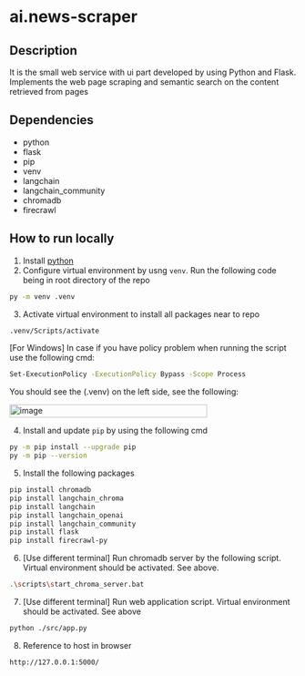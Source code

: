 # ai.news-scraper

## Description
It is the small web service with ui part developed by using Python and Flask. Implements the web page scraping and semantic search on the content retrieved from pages

## Dependencies
- python
- flask
- pip
- venv
- langchain
- langchain_community
- chromadb
- firecrawl

## How to run locally
1. Install [python](https://www.python.org/downloads/)
2. Configure virtual environment by usng `venv`. Run the following code being in root directory of the repo
```bash
py -m venv .venv
```
3. Activate virtual environment to install all packages near to repo
```bash
.venv/Scripts/activate
```
[For Windows] In case if you have policy problem when running the script use the following cmd:
```bash
Set-ExecutionPolicy -ExecutionPolicy Bypass -Scope Process
```
You should see the (.venv) on the left side, see the following:

<img width="347" height="23" alt="image" src="https://github.com/user-attachments/assets/886ea093-d72c-4dd2-baaf-abfc19d60259" />

4. Install and update `pip` by using the following cmd
```bash
py -m pip install --upgrade pip
py -m pip --version
```

5. Install the following packages
```bash
pip install chromadb
pip install langchain_chroma
pip install langchain
pip install langchain_openai
pip install langchain_community
pip install flask
pip install firecrawl-py
```
6. [Use different terminal] Run chromadb server by the following script. Virtual environment should be activated. See above.
```bash
.\scripts\start_chroma_server.bat
```

7. [Use different terminal] Run web application script. Virtual environment should be activated. See above
```bash
python ./src/app.py
```

8. Reference to host in browser
```bash
http://127.0.0.1:5000/
```

